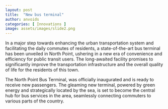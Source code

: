 ```yaml
---
layout: post
title:  "New bus terminal"
author: anvoids
categories: [ Innovations ]
image: assets/images/slide2.png
---
```

In a major step towards enhancing the urban transportation system and facilitating the daily commutes of residents, a state-of-the-art bus terminal has been unveiled in North Point, ushering in a new era of convenience and efficiency for public transit users. The long-awaited facility promises to significantly improve the transportation infrastructure and the overall quality of life for the residents of this town.

The North Point Bus Terminal, was officially inaugurated and is ready to receive new passengers. The gleaming new terminal, powered by green energy and strategically located by the sea, is set to become the central hub for bus services in the area, seamlessly connecting commuters to various parts of the country.